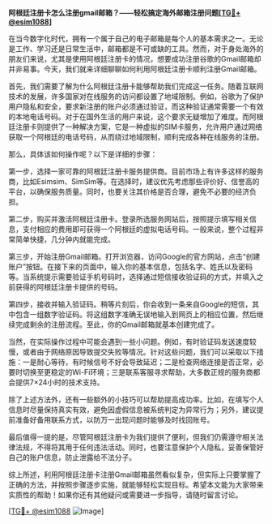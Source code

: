 **阿根廷注册卡怎么注册gmail邮箱？——轻松搞定海外邮箱注册问题[[TG💪+ @esim1088](https://t.me/s/esim1088)]**

在当今数字化时代，拥有一个属于自己的电子邮箱是每个人的基本需求之一。无论是工作、学习还是日常生活中，邮箱都是不可或缺的工具。然而，对于身处海外的朋友们来说，尤其是使用阿根廷注册卡的情况，想要成功注册谷歌的Gmail邮箱却并非易事。今天，我们就来详细聊聊如何利用阿根廷注册卡顺利注册Gmail邮箱。

首先，我们需要了解为什么阿根廷注册卡能够帮助我们完成这一任务。随着互联网技术的发展，许多国家对在线服务的访问都设置了地域限制。例如，谷歌为了保护用户隐私和安全，要求新注册的账户必须通过验证，而这种验证通常需要一个有效的本地电话号码。对于在国外生活的用户来说，这个要求无疑增加了难度。而阿根廷注册卡则提供了一种解决方案，它是一种虚拟的SIM卡服务，允许用户通过网络获取一个阿根廷的电话号码，从而绕过地域限制，顺利完成各种在线服务的注册。

那么，具体该如何操作呢？以下是详细的步骤：

第一步，选择一家可靠的阿根廷注册卡服务提供商。目前市场上有许多这样的服务商，比如Esimsim、SimSim等。在选择时，建议优先考虑那些评价好、信誉高的平台，以确保服务质量。同时，也要关注其价格是否合理，避免不必要的经济负担。

第二步，购买并激活阿根廷注册卡。登录所选服务网站后，按照提示填写相关信息，支付相应的费用即可获得一个阿根廷的虚拟电话号码。一般来说，整个过程非常简单快捷，几分钟内就能完成。

第三步，开始注册Gmail邮箱。打开浏览器，访问Google的官方网站，点击“创建账户”按钮。在接下来的页面中，输入你的基本信息，包括名字、姓氏以及密码等。当系统提示需要验证手机号码时，选择通过短信接收验证码的方式，并填入之前获得的阿根廷注册卡提供的号码。

第四步，接收并输入验证码。稍等片刻后，你会收到一条来自Google的短信，其中包含一组数字验证码。将这组数字准确无误地输入到网页上的相应位置，然后继续完成剩余的注册流程。至此，你的Gmail邮箱就基本创建完成了。

当然，在实际操作过程中可能会遇到一些小问题。例如，有时验证码发送速度较慢，或者由于网络原因导致提交失败等情况。针对这些问题，我们可以采取以下措施：一是耐心等待，有时候信号不好会导致延迟；二是检查网络连接是否正常，必要时切换至更稳定的Wi-Fi环境；三是联系客服寻求帮助，大多数正规的服务商都会提供7×24小时的技术支持。

除了上述方法外，还有一些额外的小技巧可以帮助提高成功率。比如，在填写个人信息时尽量保持真实有效，避免因虚假信息被系统判定为异常行为；另外，建议提前准备好备用联系方式，以防万一出现问题时能够及时找回账号。

最后值得一提的是，尽管阿根廷注册卡为我们提供了便利，但我们仍需遵守相关法律法规，不得将其用于任何违法活动。同时，也要注意保护个人隐私，妥善保管好自己的账户信息，防止泄露给不法分子。

综上所述，利用阿根廷注册卡注册Gmail邮箱虽然看似复杂，但实际上只要掌握了正确的方法，并按照步骤逐步实施，就能够轻松实现目标。希望本文能为大家带来实质性的帮助！如果你还有其他疑问或需要进一步指导，请随时留言讨论。

[[TG💪+ @esim1088](https://t.me/s/esim1088) ![Image](https://i.postimg.cc/4NQfJmqS/Snipaste-2025-05-13-00-14-12.png)]
